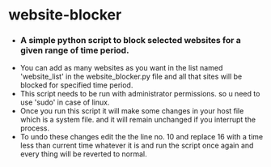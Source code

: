 <h1>website-blocker</h1>
<ul>
  
<li><h3>A simple python script to block selected websites for a given range of time period.</h3></li>

<li>You can add as many websites as you want in the list named 'website_list' in the
website_blocker.py file and all that sites will be blocked for specified time period.</li>

<li>This script needs to be run with administrator permissions. so u need to use 'sudo' in case
of linux.</li>

<li>Once you run this script it will make some changes in your host file which is a system file.
and it will remain unchanged if you interrupt the process.</li>

<li>To undo these changes edit the the line no. 10 and replace 16 with a time less than current 
time whatever it is and run the script once again and every thing will be reverted to normal.</li>
</ul>

